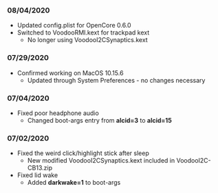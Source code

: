 ### 08/04/2020
- Updated config.plist for OpenCore 0.6.0
- Switched to VoodooRMI.kext for trackpad kext
  - No longer using VoodooI2CSynaptics.kext

### 07/29/2020
- Confirmed working on MacOS 10.15.6
  - Updated through System Preferences - no changes necessary

### 07/04/2020
- Fixed poor headphone audio
  - Changed boot-args entry from **alcid=3** to **alcid=15**


### 07/02/2020

- Fixed the weird click/highlight stick after sleep
  - New modified VoodooI2CSynaptics.kext included in VoodooI2C-CB13.zip
- Fixed lid wake
  - Added **darkwake=1** to boot-args
